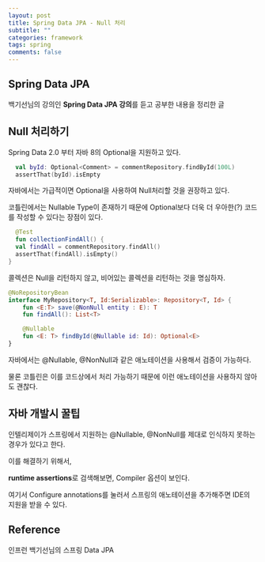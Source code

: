 ```yaml
---
layout: post
title: Spring Data JPA - Null 처리
subtitle: ""
categories: framework
tags: spring
comments: false
---
```


## Spring Data JPA

백기선님의 강의인 **Spring Data JPA 강의**를 듣고 공부한 내용을 정리한 글

## Null 처리하기

Spring Data 2.0 부터 자바 8의 Optional을 지원하고 있다.

```kotlin
  val byId: Optional<Comment> = commentRepository.findById(100L)
  assertThat(byId).isEmpty
```

자바에서는 가급적이면 Optional을 사용하여 Null처리할 것을 권장하고 있다.

코틀린에서는 Nullable Type이 존재하기 때문에 Optional보다 더욱 더 우아한(?) 코드를 작성할 수 있다는 장점이 있다.

```kotlin
  @Test
  fun collectionFindAll() {
  val findAll = commentRepository.findAll()
  assertThat(findAll).isEmpty()
}
```

콜렉션은 Null을 리턴하지 않고, 비어있는 콜렉션을 리턴하는 것을 명심하자.

```kotlin
@NoRepositoryBean
interface MyRepository<T, Id:Serializable>: Repository<T, Id> {
    fun <E:T> save(@NonNull entity : E): T
    fun findAll(): List<T>

    @Nullable
    fun <E: T> findById(@Nullable id: Id): Optional<E>
}
```

자바에서는 @Nullable, @NonNull과 같은 애노테이션을 사용해서 검증이 가능하다.

물론 코틀린은 이를 코드상에서 처리 가능하기 때문에 이런 애노테이션을 사용하지 않아도 괜찮다.

## 자바 개발시 꿀팁

인텔리제이가 스프링에서 지원하는 @Nullable, @NonNull를 제대로 인식하지 못하는 경우가 있다고 한다.

이를 해결하기 위해서,

**runtime assertions**로 검색해보면, Compiler 옵션이 보인다.

여기서 Configure annotations를 눌러서 스프링의 애노테이션을 추가해주면 IDE의 지원을 받을 수 있다.

## Reference

인프런 백기선님의 스프링 Data JPA
